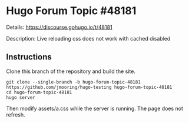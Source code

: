 # Hugo Forum Topic #48181

Details: <https://discourse.gohugo.io/t/48181>

Description: Live reloading css does not work with cached disabled

## Instructions

Clone this branch of the repository and build the site.

```text
git clone --single-branch -b hugo-forum-topic-48181 https://github.com/jmooring/hugo-testing hugo-forum-topic-48181
cd hugo-forum-topic-48181
hugo server
```

Then modify assets/a.css while the server is running. The page does not refresh.
